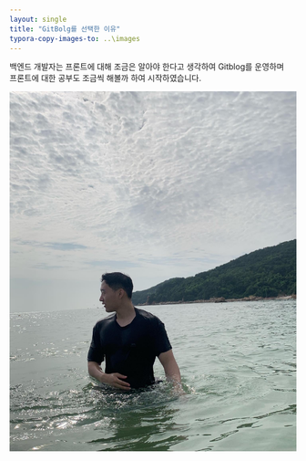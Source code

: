 ```yaml
---
layout: single
title: "GitBolg를 선택한 이유"
typora-copy-images-to: ..\images
---
```


백엔드 개발자는 프론트에 대해 조금은 알아야 한다고 생각하여 Gitblog를 운영하며 <br/>
프론트에 대한 공부도 조금씩 해볼까 하여 시작하였습니다.

![바다사진](../images/바다사진-8866910579.jpg)